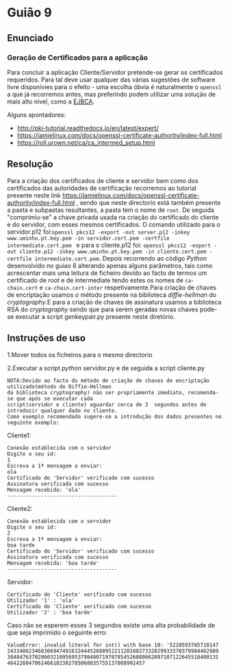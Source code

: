 
# Guião 9
## Enunciado
### Geração de Certificados para a aplicação

Para concluir a aplicação Cliente/Servidor pretende-se gerar os certificados requeridos. Para tal deve
usar qualquer das várias sugestões de software livre disponívies para o efeito - uma escolha óbvia é naturalmente
o `openssl` a que já recorremos antes, mas preferindo podem utilizar uma solução de mais alto nível, como a [EJBCA](https://www.ejbca.org).

Alguns apontadores:
 * http://pki-tutorial.readthedocs.io/en/latest/expert/
 * https://jamielinux.com/docs/openssl-certificate-authority/index-full.html
 * https://roll.urown.net/ca/ca_intermed_setup.html
 
 ## Resolução
Para a criação dos certificados de cliente e servidor bem como dos certificados das autoridades de certificação recorremos ao tutorial presente neste link  https://jamielinux.com/docs/openssl-certificate-authority/index-full.html , sendo que neste directorio está também presente a pasta e subpastas resultantes, a pasta tem o nome de ``root``. De seguida "comprimiu-se" a chave privada usada na criação do certificado do cliente e do servidor, com esses mesmos certificados. O comando utilizado para o servidor.p12 foi:``openssl pkcs12 -export -out server.p12 -inkey www.uminho.pt.key.pem -in servidor.cert.pem -certfile intermediate.cert.pem
 `` e para o cliente.p12 foi: ``openssl pkcs12 -export -out cliente.p12 -inkey www.uminho.pt.key.pem -in cliente.cert.pem -certfile intermediate.cert.pem``. Depois recorrendo ao código _Python_ desenvolvido no guiao 8 alterando apenas alguns parâmetros, tais como acrescentar mais uma leitura  de ficheiro devido ao facto de termos um certificado de root e de intermediate tendo estes os nomes de ``ca-chain.cert`` e  ``ca-chain.cert-inter`` respetivamente.Para criação de chaves de encriptação usamos o método presente na biblioteca _diffie-hellman_ do _cryptography_.E para a criação de chaves de assinatura usamos a biblioteca RSA do _cryptography_ sendo que para serem geradas novas chaves pode-se executar a script genkeypair.py  presente neste diretório.


 ## Instruções de uso
 1.Mover todos os ficheiros para o mesmo directorio
 
 2.Executar a script _python_ servidor.py e de seguida a script cliente.py
 
```
NOTA:Devido ao facto do método de criação de chaves de encriptação utilizado(método do Diffie-Hellman 
da biblioteca cryptography) não ser propriamente imediato, recomenda-se que após se executar cada 
script(servidor e cliente) aguardar cerca de 3  segundos antes de introduzir qualquer dado no cliente.
Como exemplo recomendado sugere-se a introdução dos dados presentes no seguinte exemplo:
```
Cliente1:
```
Conexão establecida com o servidor
Digite o seu id:
1
Escreva a 1ª mensagem a enviar:
ola
Certificado do 'Servidor' verificado com sucesso
Assinatura verificada com sucesso
Mensagem recebida: 'ola'
------------------------------------
```

Cliente2:
```
Conexão establecida com o servidor
Digite o seu id:
2
Escreva a 1ª mensagem a enviar:
boa tarde
Certificado do 'Servidor' verificado com sucesso
Assinatura verificada com sucesso
Mensagem recebida: 'boa tarde'
------------------------------------
```

 
 
 
 
Servidor:
``` 
Certificado do 'Cliente' verificado com sucesso
Utilizador '1' : 'ola'
Certificado do 'Cliente' verificado com sucesso
Utilizador '2' : 'boa tarde'

``` 

Caso não se esperem esses 3 segundos existe uma alta probabilidade de que seja imprimido o seguinte erro:
```
ValueError: invalid literal for int() with base 10: '5220593785710147
243340623460306947491632444526889522112018837332829933370379984402989
304847637028603210956953798480719707854526888662897107122645518400131
464226047061466182382785068035755137808992457
```
